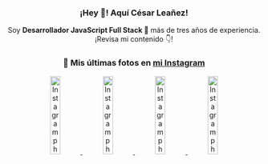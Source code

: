 <div align="center">

<h3>¡Hey 👋! Aquí César Leañez!</h3>

<p>Soy <strong>Desarrollador JavaScript Full Stack 🚀</strong> más de tres años de experiencia.<br />¡Revisa mi contenido 👇!</p>

### 📸 Mis últimas fotos en [mi Instagram](https://instagram.com/cesarsoftware.dev)


<a href='https://instagram.com/p/DNo_bfvu6ig' target='_blank'>
  <img width='20%' src='https://scontent.cdninstagram.com/v/t51.82787-15/535956815_17929139298097059_6575882262154849022_n.jpg?stp=dst-jpg_e15_tt6&_nc_cat=111&ig_cache_key=MzcwNDQ4OTY1OTk1NTEyODQ4MA%3D%3D.3-ccb1-7&ccb=1-7&_nc_sid=58cdad&efg=eyJ2ZW5jb2RlX3RhZyI6InhwaWRzLjcyMHgxMjgwLnNkci5DMyJ9&_nc_ohc=TnAv6bTw20MQ7kNvwG93A0Y&_nc_oc=Adk3Mgn_MZidInTo-BN2fVhHzebFe41YgVZRGTzRz4bODpp_HdgalUlFwp5yXtOUMU0&_nc_ad=z-m&_nc_cid=0&_nc_zt=23&_nc_ht=scontent.cdninstagram.com&_nc_gid=wl8PC-w4_3rICSeljNH35A&oh=00_AfaU3UueSpMBDs3W7TFdQTyldFoyOf-Fe0ovJDs-awASsQ&oe=68CFEBFB' alt='Instagram photo' />
</a>
<a href='https://instagram.com/p/DKcTQWgxLum' target='_blank'>
  <img width='20%' src='https://instagram.fcmn2-1.fna.fbcdn.net/v/t51.2885-15/503849034_17919602952097059_4092165478866362923_n.jpg?stp=dst-jpg_e35_tt6&efg=eyJ2ZW5jb2RlX3RhZyI6IkZFRUQuaW1hZ2VfdXJsZ2VuLjE0NDB4MTQ0NS5zZHIuZjc1NzYxLmRlZmF1bHRfaW1hZ2UuYzIifQ&_nc_ht=instagram.fcmn2-1.fna.fbcdn.net&_nc_cat=103&_nc_oc=Q6cZ2QFLokuw5lmDV8ak9nC2ewXpzDXzjBsPCm0VYQvfbdE-NmrFj07wZ3NvkIxkq7kSvmg&_nc_ohc=mbXZBE86XzkQ7kNvwHwVc23&_nc_gid=wl8PC-w4_3rICSeljNH35A&edm=ACWDqb8BAAAA&ccb=7-5&ig_cache_key=MzY0Njg3NDQ4NDgzMDY4MjAyMg%3D%3D.3-ccb7-5&oh=00_AfYig66odiwOcj3-ak2S7MJB7_UJtlPAVyeBdUoOpag46A&oe=68CFD8E5&_nc_sid=ee9879' alt='Instagram photo' />
</a>
<a href='https://instagram.com/p/DKcTCZnuO-S' target='_blank'>
  <img width='20%' src='https://scontent.cdninstagram.com/v/t51.75761-15/503168549_17919602796097059_3346483577265803486_n.jpg?stp=dst-jpg_e15_tt6&_nc_cat=105&ig_cache_key=MzY0Njg3MzUyNjA5NTkwMDU2Mg%3D%3D.3-ccb1-7&ccb=1-7&_nc_sid=58cdad&efg=eyJ2ZW5jb2RlX3RhZyI6InhwaWRzLjE5MTZ4MTA3OC5zZHIuQzIifQ%3D%3D&_nc_ohc=ir6qoRZbiVEQ7kNvwHD6gbb&_nc_oc=Adn08h0WbsI8xNae6E7puMdRrmcqWeGefE0NBrV2OlSxyxc5JAAg8VqU-ixPMjIwjW8&_nc_ad=z-m&_nc_cid=0&_nc_zt=23&_nc_ht=scontent.cdninstagram.com&_nc_gid=wl8PC-w4_3rICSeljNH35A&oh=00_AfamdzZkGXF6DTEl77r8YcaJCFyJhPZPOS1eEj3-CJ_htQ&oe=68CFDF63' alt='Instagram photo' />
</a>
<a href='https://instagram.com/p/DIt9Oknp-PZ' target='_blank'>
  <img width='20%' src='https://instagram.fcmn2-1.fna.fbcdn.net/v/t51.2885-15/491444712_17914409433097059_55076089485466172_n.jpg?stp=dst-jpg_e35_tt6&efg=eyJ2ZW5jb2RlX3RhZyI6IkZFRUQuaW1hZ2VfdXJsZ2VuLjU1MngzNDEuc2RyLmY3NTc2MS5kZWZhdWx0X2ltYWdlLmMyIn0&_nc_ht=instagram.fcmn2-1.fna.fbcdn.net&_nc_cat=103&_nc_oc=Q6cZ2QFLokuw5lmDV8ak9nC2ewXpzDXzjBsPCm0VYQvfbdE-NmrFj07wZ3NvkIxkq7kSvmg&_nc_ohc=yuGQRGF9v4kQ7kNvwHRKrVU&_nc_gid=wl8PC-w4_3rICSeljNH35A&edm=ACWDqb8BAAAA&ccb=7-5&ig_cache_key=MzYxNTgxNTM1ODA3ODI0Nzg5Nw%3D%3D.3-ccb7-5&oh=00_AfYoATMQ_UHNlw_R-6PpzfAlD8nL5fsFAcXdSbxKHAgqsw&oe=68CFCCEB&_nc_sid=ee9879' alt='Instagram photo' />
</a>

</div>
